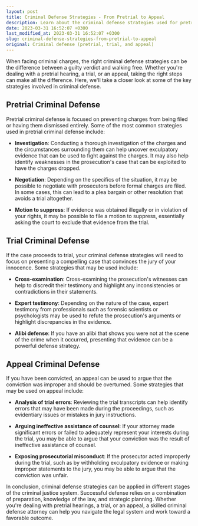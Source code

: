 ```yaml
---
layout: post
title: Criminal Defense Strategies - From Pretrial to Appeal
description: Learn about the criminal defense strategies used for pretrial, trial, and appeal stages in the criminal justice system.
date: 2023-03-31 16:52:07 +0300
last_modified_at: 2023-03-31 16:52:07 +0300
slug: criminal-defense-strategies-from-pretrial-to-appeal
original: Criminal defense (pretrial, trial, and appeal)
---
```

When facing criminal charges, the right criminal defense strategies can be the difference between a guilty verdict and walking free. Whether you're dealing with a pretrial hearing, a trial, or an appeal, taking the right steps can make all the difference. Here, we'll take a closer look at some of the key strategies involved in criminal defense.

## Pretrial Criminal Defense

Pretrial criminal defense is focused on preventing charges from being filed or having them dismissed entirely. Some of the most common strategies used in pretrial criminal defense include:

- **Investigation**: Conducting a thorough investigation of the charges and the circumstances surrounding them can help uncover exculpatory evidence that can be used to fight against the charges. It may also help identify weaknesses in the prosecution's case that can be exploited to have the charges dropped.

- **Negotiation**: Depending on the specifics of the situation, it may be possible to negotiate with prosecutors before formal charges are filed. In some cases, this can lead to a plea bargain or other resolution that avoids a trial altogether.

- **Motion to suppress**: If evidence was obtained illegally or in violation of your rights, it may be possible to file a motion to suppress, essentially asking the court to exclude that evidence from the trial.

## Trial Criminal Defense

If the case proceeds to trial, your criminal defense strategies will need to focus on presenting a compelling case that convinces the jury of your innocence. Some strategies that may be used include:

- **Cross-examination**: Cross-examining the prosecution's witnesses can help to discredit their testimony and highlight any inconsistencies or contradictions in their statements.

- **Expert testimony**: Depending on the nature of the case, expert testimony from professionals such as forensic scientists or psychologists may be used to refute the prosecution's arguments or highlight discrepancies in the evidence.

- **Alibi defense**: If you have an alibi that shows you were not at the scene of the crime when it occurred, presenting that evidence can be a powerful defense strategy.

## Appeal Criminal Defense

If you have been convicted, an appeal can be used to argue that the conviction was improper and should be overturned. Some strategies that may be used on appeal include:

- **Analysis of trial errors**: Reviewing the trial transcripts can help identify errors that may have been made during the proceedings, such as evidentiary issues or mistakes in jury instructions.

- **Arguing ineffective assistance of counsel**: If your attorney made significant errors or failed to adequately represent your interests during the trial, you may be able to argue that your conviction was the result of ineffective assistance of counsel.

- **Exposing prosecutorial misconduct**: If the prosecutor acted improperly during the trial, such as by withholding exculpatory evidence or making improper statements to the jury, you may be able to argue that the conviction was unfair.

In conclusion, criminal defense strategies can be applied in different stages of the criminal justice system. Successful defense relies on a combination of preparation, knowledge of the law, and strategic planning. Whether you're dealing with pretrial hearings, a trial, or an appeal, a skilled criminal defense attorney can help you navigate the legal system and work toward a favorable outcome.